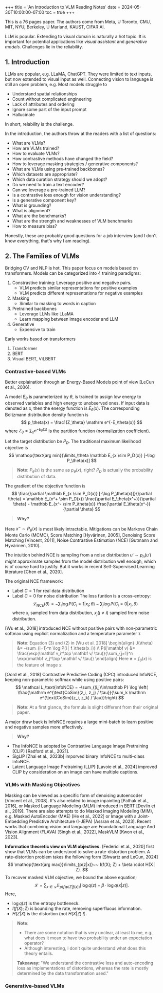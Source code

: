+++
title = 'An Introduction to VLM Reading Notes'
date = 2024-05-30T10:00:00-07:00
toc = true
+++

This is a 76 pages paper. The authors come from Meta, U Toronto, CMU, MIT, NYU, Berkeley, U Marland, KAUST, CIFAR AI.

LLM is popular. Extending to visual domain is naturally a hot topic. It is important for potential applications like *visual assistant* and *generative models*. Challenges lie in the reliability.

## 1. Introduction

LLMs are popular, e.g. LLaMA, ChatGPT. They were limited to text inputs, but now extended to visual input as well. Connecting vision to language is still an open problem, e.g. Most models struggle to

- Understand spatial relationships
- Count without complicated engineering
- Lack of attributes and ordering
- Ignore some part of the input prompt
- Hallucinate

In short, relability is the challenge.

In the introduction, the authors throw at the readers with a list of questions:

- What are VLMs?
- How are VLMs trained?
- How to evaluate VLMs?
- How contrastive methods have changed the field?
- How to leverage masking strategies / generative components?
- What are VLMs using pre-trained backbones?
- Which datasets are appropriate?
- Which data curation strategy should we adopt?
- Do we need to train a text encoder?
- Can we leverage a pre-trained LLM?
- Is a contrastive loss enough for vision understanding?
- Is a generative component key?
- What is grounding?
- What is alignment?
- What are the benchmarks?
- What are the strength and weaknesses of VLM benchmarks
- How to measure bias?

Honestly, these are probably good questions for a job interview (and I don't know everything, that's why I am reading).

## 2. The Families of VLMs

Bridging CV and NLP is hot. This paper focus on models based on transformers. Models can be categorized into 4 training paradigms:

1. Constrastive training: Leverage positive and negative pairs.
   - VLM predicts similar representations for positive examples
   - VLM predicts different representations for negative examples
1. Masking
   - Similar to masking to words in caption
1. Pretrained backbones
   - Leverage LLMs like LLaMA
   - Learn mapping between image encoder and LLM
1. Generative
   - Expensive to train

Early works based on transformers

1. Transformer
2. BERT
3. Visual BERT, ViLBERT

### Contrastive-based VLMs

Better explaination through an Energy-Based Models point of view [LeCun et al., 2006].

A model $E_\theta$ is parameterized by $\theta$, is trained to assign low energy to observed variables and high energy to unobserved ones. If input data is denoted as $x$, then the energy function is $E_\theta(x)$. The corresponding Boltzmann distribution density function is
$$
p_\theta(x) = \frac1{Z_\theta} \mathrm e^{-E_\theta(x)}
$$
where $Z_\theta = \sum_x \mathrm e^{-E_\theta(x)}$ is the partition function (normalization coefficient).

Let the target distribution be $P_D$. The traditional maximum likelihood objective is $$ \mathop{\text{arg min}}\limits_\theta \mathbb E_{x \sim P_D(x)} [-\log P_\theta(x)] $$

> **Note**:
> $P_\theta(x)$ is the same as $p_\theta(x)$, right?
> $P_D$ is actually the probability distribution of data.

The gradient of the objective function is
$$
\frac{\partial \mathbb E_{x \sim P_D(x)} [-\log P_\theta(x)]}{\partial \theta} = \mathbb E_{x^+ \sim P_D(x)} \frac{\partial E_\theta(x^+)}{\partial \theta} - \mathbb E_{x^- \sim P_\theta(x)} \frac{\partial E_\theta(x^-)}{\partial \theta}
$$

> **Why?**

Here $x^-\sim P_\theta(x)$ is most likely intractable. Mitigations can be Markove Chain Monte Carlo (MCMC), Score Matching [Hyvärinen, 2005], Denoising Score Matching [Vincent, 2011], Noise Contrastive Estimation (NCE) [Gutmann and Hyvärinen, 2010].

The intuition behind NCE is sampling from a noise distribution $u' \sim p_n(u')$ might approximate samples from the model distribution well enough, which is of course hard to justify. But it works in recent Self-Supervised Learning literature [Chen et al., 2020].

The original NCE framework:

- Label $C=1$ for real data distribution
- Label $C=0$ for noise distribution
The loss funtion is a cross-entropy: $$
\mathcal L_\text{NCE}(\theta) = -\sum_i \log P(C_i=1|x_i; \theta) - \sum_j \log P(C_j=0| x_j, \theta)
$$ where $x_i$ sampled from data distribution, $x_j (j\ne i)$ sampled from noise distribution.

[Wu et al., 2018] introduced NCE without positive pairs with non-parametric softmax using explicit normalization and a temperature parameter $\tau$.

> **Note**:
> Equation (3) and (2) in [Wu et al. 2018] 
> \begin{align}
> J(\theta) &= -\sum_{i=1}^n \log P(i | f_\theta(x_i)) \\\\
> P(i|\mathbf v) &= \frac{\exp(\mathbf v_i^\top \mathbf v/ \tau)}{\sum_{j=1}^n \exp(\mathbf v_j^\top \mathbf v/ \tau)}
> \end{align}
> Here $\mathbf v = f_\theta (x)$ is the feature of image $x$.

[Oord et al., 2018] Contrastive Predictive Coding (CPC) introduced InfoNCE, keeping non-parametric softmax while using positive pairs:
$$ \mathcal L_\text{infoNCE} = -\sum_{(i,j)\in\mathbb P} \log \left( \frac{\mathrm e^{\text{CoSim}(z_i, z_j) / \tau}}{\sum_k \mathrm e^{\text{CoSim}(z_i, z_k) / \tau}}\right)
$$

> **Note**:
> At a first glance, the formula is slight different from their original paper.

A major draw back is InfoNCE requires a large mini-batch to learn positive and negative samples more effectively.

> **Why?**

- The InfoNCE is adopted by Contrastive Language Image Pretraining (CLIP) [Radford et al., 2021].
- SigLIP [Zhai et al., 2023b] imporved binary InfoNCE to multi-class InfoNCE.
- Latent Language Image Pretraining (LLIP) [Lavoie et al., 2024] improved CLIP by consideration on an image can have multiple captions.

### VLMs with Masking Objectives

Masking can be viewed as a specific form of denoising autoencoder [Vincent et al., 2008]. It's also related to image inpainting [Pathak et al., 2016], or Masked Language Modeling (MLM) introduced in BERT [Devlin et al., 2019]. There are also attempts to do Masked Imaging Modeling (MIM), e.g. Masked AutoEncoder (MAE) [He et al., 2022] or Image with a Joint-Embedding Predictive Architecture (I-JEPA) [Assran et al., 2023]. Recent works that combining vision and language are Foundational Language And Vision Alignment (FLAVA) [Singh et al., 2022], MaskVLM [Kwon et al., 2023].

**Information theoretic view on VLM objectives.** [Federici et al., 2020] first show that VLMs can be understood to solve a rate-distortion problem. A rate-distortion problem takes the following form [Shwartz and LeCun, 2024]
$$
\mathop{\text{arg max}}\limits_{p(z|x)}~~ I(f(X); Z) + \beta \cdot H(X | Z).
$$
To recover masked VLM objective, we bound the above equation;
$$
\mathcal L = \sum_{x\in\mathcal D} \mathbb E_{p(f) p(Z|f(x))} [\log q(z) + \beta \cdot \log q(x|z)].
$$
Here,

- $\log q(z)$ is the entropy bottleneck.
- $I(f(X); Z)$ is bounding the rate, removing superfluous information.
- $H(Z|X)$ is the distortion (not $H(X|Z)$ !).

> **Note:**
>
> - There are some notation that is very unclear, at least to me, e.g., what does it mean to have two probability under an expectation operator?
> - Although interesting, I don't quite understand what does this theory entails.
>
> **Takeaway:**
> "We understand the contrastive loss and auto-encoding loss as implementations of distortions, whereas the rate is mostly determined by the data transformation used."

### Generative-based VLMs
